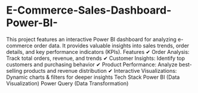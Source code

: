 # E-Commerce-Sales-Dashboard-Power-BI-
This project features an interactive Power BI dashboard for analyzing e-commerce order data. It provides valuable insights into sales trends, order details, and key performance indicators (KPIs).
Features
✔ Order Analysis: Track total orders, revenue, and trends
✔ Customer Insights: Identify top customers and purchasing behavior
✔ Product Performance: Analyze best-selling products and revenue distribution
✔ Interactive Visualizations: Dynamic charts & filters for deeper insights
Tech Stack
Power BI (Data Visualization)
Power Query (Data Transformation)
